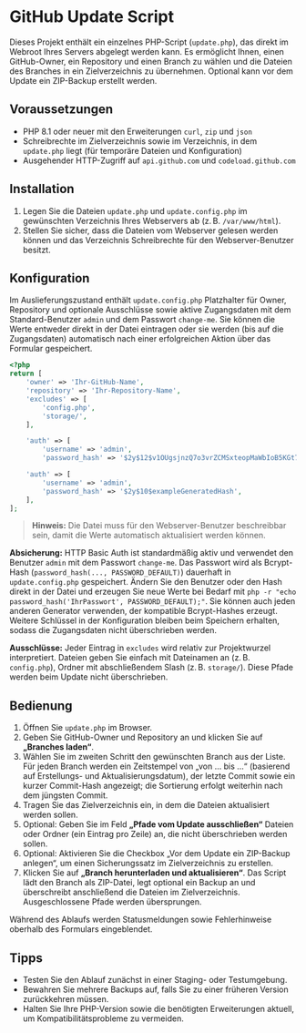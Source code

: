 # GitHub Update Script

Dieses Projekt enthält ein einzelnes PHP-Script (`update.php`), das direkt im Webroot Ihres Servers abgelegt werden kann. Es ermöglicht Ihnen, einen GitHub-Owner, ein Repository und einen Branch zu wählen und die Dateien des Branches in ein Zielverzeichnis zu übernehmen. Optional kann vor dem Update ein ZIP-Backup erstellt werden.

## Voraussetzungen
- PHP 8.1 oder neuer mit den Erweiterungen `curl`, `zip` und `json`
- Schreibrechte im Zielverzeichnis sowie im Verzeichnis, in dem `update.php` liegt (für temporäre Dateien und Konfiguration)
- Ausgehender HTTP-Zugriff auf `api.github.com` und `codeload.github.com`

## Installation
1. Legen Sie die Dateien `update.php` und `update.config.php` im gewünschten Verzeichnis Ihres Webservers ab (z. B. `/var/www/html`).
2. Stellen Sie sicher, dass die Dateien vom Webserver gelesen werden können und das Verzeichnis Schreibrechte für den Webserver-Benutzer besitzt.

## Konfiguration

Im Auslieferungszustand enthält `update.config.php` Platzhalter für Owner, Repository und optionale Ausschlüsse sowie aktive Zugangsdaten mit dem Standard-Benutzer `admin` und dem Passwort `change-me`. Sie können die Werte entweder direkt in der Datei eintragen oder sie werden (bis auf die Zugangsdaten) automatisch nach einer erfolgreichen Aktion über das Formular gespeichert.

```php
<?php
return [
    'owner' => 'Ihr-GitHub-Name',
    'repository' => 'Ihr-Repository-Name',
    'excludes' => [
        'config.php',
        'storage/',
    ],

    'auth' => [
        'username' => 'admin',
        'password_hash' => '$2y$12$v1OUgsjnzQ7o3vrZCMSxteopMaWbIoB5KGt7HlPgQuqIuMdKHo2Y2',

    'auth' => [
        'username' => 'admin',
        'password_hash' => '$2y$10$exampleGeneratedHash',
    ],
];
```

> **Hinweis:** Die Datei muss für den Webserver-Benutzer beschreibbar sein, damit die Werte automatisch aktualisiert werden können.


**Absicherung:** HTTP Basic Auth ist standardmäßig aktiv und verwendet den Benutzer `admin` mit dem Passwort `change-me`. Das Passwort wird als Bcrypt-Hash (`password_hash(..., PASSWORD_DEFAULT)`) dauerhaft in `update.config.php` gespeichert. Ändern Sie den Benutzer oder den Hash direkt in der Datei und erzeugen Sie neue Werte bei Bedarf mit `php -r "echo password_hash('IhrPasswort', PASSWORD_DEFAULT);"`. Sie können auch jeden anderen Generator verwenden, der kompatible Bcrypt-Hashes erzeugt. Weitere Schlüssel in der Konfiguration bleiben beim Speichern erhalten, sodass die Zugangsdaten nicht überschrieben werden.

**Ausschlüsse:** Jeder Eintrag in `excludes` wird relativ zur Projektwurzel interpretiert. Dateien geben Sie einfach mit Dateinamen an (z. B. `config.php`), Ordner mit abschließendem Slash (z. B. `storage/`). Diese Pfade werden beim Update nicht überschrieben.

## Bedienung
1. Öffnen Sie `update.php` im Browser.
2. Geben Sie GitHub-Owner und Repository an und klicken Sie auf **„Branches laden“**.
3. Wählen Sie im zweiten Schritt den gewünschten Branch aus der Liste. Für jeden Branch werden ein Zeitstempel von „von … bis …“ (basierend auf Erstellungs- und Aktualisierungsdatum), der letzte Commit sowie ein kurzer Commit-Hash angezeigt; die Sortierung erfolgt weiterhin nach dem jüngsten Commit.
4. Tragen Sie das Zielverzeichnis ein, in dem die Dateien aktualisiert werden sollen.
5. Optional: Geben Sie im Feld **„Pfade vom Update ausschließen“** Dateien oder Ordner (ein Eintrag pro Zeile) an, die nicht überschrieben werden sollen.
6. Optional: Aktivieren Sie die Checkbox „Vor dem Update ein ZIP-Backup anlegen“, um einen Sicherungssatz im Zielverzeichnis zu erstellen.
7. Klicken Sie auf **„Branch herunterladen und aktualisieren“**. Das Script lädt den Branch als ZIP-Datei, legt optional ein Backup an und überschreibt anschließend die Dateien im Zielverzeichnis. Ausgeschlossene Pfade werden übersprungen.

Während des Ablaufs werden Statusmeldungen sowie Fehlerhinweise oberhalb des Formulars eingeblendet.

## Tipps
- Testen Sie den Ablauf zunächst in einer Staging- oder Testumgebung.
- Bewahren Sie mehrere Backups auf, falls Sie zu einer früheren Version zurückkehren müssen.
- Halten Sie Ihre PHP-Version sowie die benötigten Erweiterungen aktuell, um Kompatibilitätsprobleme zu vermeiden.
